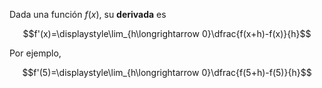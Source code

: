 Dada una función $f(x)$, su **derivada** es

$$f'(x)=\displaystyle\lim_{h\longrightarrow 0}\dfrac{f(x+h)-f(x)}{h}$$

Por ejemplo,

$$f'(5)=\displaystyle\lim_{h\longrightarrow 0}\dfrac{f(5+h)-f(5)}{h}$$